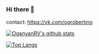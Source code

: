 ### Hi there 👋
contact:
https://vk.com/ogrobertino


[![OganyanRV's github stats](https://github-readme-stats.vercel.app/api?username=OganyanRV)](https://github.com/anuraghazra/github-readme-stats)

[![Top Langs](https://github-readme-stats.vercel.app/api/top-langs/?username=OganyanRV)](https://github.com/anuraghazra/github-readme-stats)
